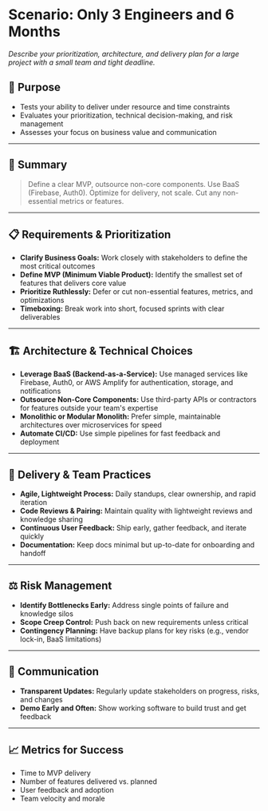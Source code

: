# Scenario: Only 3 Engineers and 6 Months

_Describe your prioritization, architecture, and delivery plan for a large project with a small team and tight deadline._

## 🎯 Purpose
- Tests your ability to deliver under resource and time constraints
- Evaluates your prioritization, technical decision-making, and risk management
- Assesses your focus on business value and communication

---

## 📝 Summary
> Define a clear MVP, outsource non-core components. Use BaaS (Firebase, Auth0). Optimize for delivery, not scale. Cut any non-essential metrics or features.

---

## 📋 Requirements & Prioritization
- **Clarify Business Goals:** Work closely with stakeholders to define the most critical outcomes
- **Define MVP (Minimum Viable Product):** Identify the smallest set of features that delivers core value
- **Prioritize Ruthlessly:** Defer or cut non-essential features, metrics, and optimizations
- **Timeboxing:** Break work into short, focused sprints with clear deliverables

---

## 🏗️ Architecture & Technical Choices
- **Leverage BaaS (Backend-as-a-Service):** Use managed services like Firebase, Auth0, or AWS Amplify for authentication, storage, and notifications
- **Outsource Non-Core Components:** Use third-party APIs or contractors for features outside your team's expertise
- **Monolithic or Modular Monolith:** Prefer simple, maintainable architectures over microservices for speed
- **Automate CI/CD:** Use simple pipelines for fast feedback and deployment

---

## 🚀 Delivery & Team Practices
- **Agile, Lightweight Process:** Daily standups, clear ownership, and rapid iteration
- **Code Reviews & Pairing:** Maintain quality with lightweight reviews and knowledge sharing
- **Continuous User Feedback:** Ship early, gather feedback, and iterate quickly
- **Documentation:** Keep docs minimal but up-to-date for onboarding and handoff

---

## ⚖️ Risk Management
- **Identify Bottlenecks Early:** Address single points of failure and knowledge silos
- **Scope Creep Control:** Push back on new requirements unless critical
- **Contingency Planning:** Have backup plans for key risks (e.g., vendor lock-in, BaaS limitations)

---

## 📢 Communication
- **Transparent Updates:** Regularly update stakeholders on progress, risks, and changes
- **Demo Early and Often:** Show working software to build trust and get feedback

---

## 📈 Metrics for Success
- Time to MVP delivery
- Number of features delivered vs. planned
- User feedback and adoption
- Team velocity and morale

